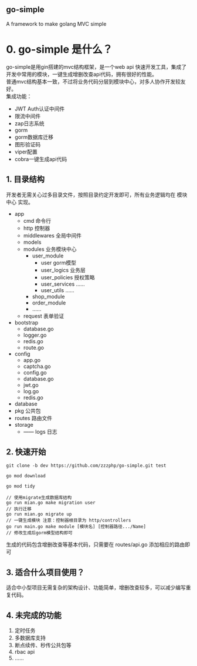 ## go-simple

A framework to make golang MVC simple

# 0. go-simple 是什么？

go-simple是用gin搭建的mvc结构框架，是一个web api 快速开发工具，集成了开发中常用的模块，一键生成增删改查api代码，拥有很好的性能。<br>
普通mvc结构基本一致，不过将业务代码分层到模块中心，对多人协作开发较友好。
<br>
集成功能：
* JWT Auth认证中间件
* 限流中间件
* zap日志系统
* gorm
* gorm数据库迁移
* 图形验证码
* viper配置
* cobra一键生成api代码

## 1. 目录结构

开发者无需关心过多目录文件，按照目录约定开发即可，所有业务逻辑均在 模块中心 实现。
* app
  * cmd 命令行
  * http 控制器
  * middlewares 全局中间件
  * models 
  * modules 业务模块中心
    * user_module
      * user gorm模型
      * user_logics 业务层
      * user_policies 授权策略
      * user_services ……
      * user_utils ……
    * shop_module
    * order_module
    * ……
  * request 表单验证
* bootstrap
  * database.go
  * logger.go
  * redis.go
  * route.go
* config
  * app.go
  * captcha.go
  * config.go
  * database.go
  * jwt.go
  * log.go
  * redis.go
* database
* pkg 公共包
* routes 路由文件
* storage
  * —— logs 日志

## 2. 快速开始
    git clone -b dev https://github.com/zzzphp/go-simple.git test

    go mod download

    go mod tidy

    // 使用migrate生成数据库结构
    go run mian.go make migration user
    // 执行迁移
    go run mian.go migrate up
    // 一键生成模块 注意：控制器根目录为 http/controllers
    go run main.go make module [模块名] [控制器路径.../Name]
    // 修改生成后gorm模型结构即可

生成的代码包含增删改查等基本代码，只需要在 routes/api.go 添加相应的路由即可

## 3. 适合什么项目使用？

适合中小型项目无需复杂的架构设计、功能简单，增删改查较多，可以减少编写重复代码。<br>

## 4. 未完成的功能
1. 定时任务
2. 多数据库支持
3. 断点续传、秒传公共包等
4. rbac api
5. ……
